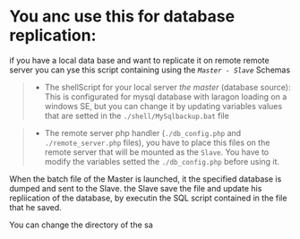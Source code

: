 # You anc use this for database replication:
if you have a local data base and want to replicate it on remote remote server
you can yse this script containing using the _`Master - Slave`_ Schemas

>- The shellScript for your local server _the master_ (database source): This is configurated for mysql database with laragon loading on a windows SE, but you can change it by updating variables values that are setted in the `./shell/MySqlbackup.bat` file

>- The remote server php handler (`./db_config.php` and `./remote_server.php` files), you have to place this files on the remote server that will be mounted as the `Slave`. You have to modify the variables setted the `./db_config.php` before using it.

When the batch file of the Master is launched, it the specified database is dumped and sent to the Slave. the Slave save the file and update his repliication of the database,  by executin the SQL script contained in the file that he saved.

You can change the directory of the sa